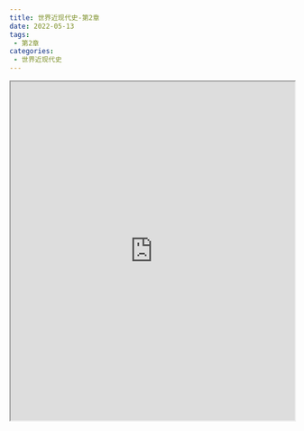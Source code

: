 ```yaml
---
title: 世界近现代史-第2章
date: 2022-05-13
tags:
 - 第2章
categories:
 - 世界近现代史
---
```




<iframe src="https://wanli.yourtools.icu/pdf/web/viewer.html?file=https://vkceyugu.cdn.bspapp.com/VKCEYUGU-98958311-3e7b-45a4-9247-ea869d6246c3/83b72091-3ceb-40df-aedf-7e4bcf1e9f49.pdf" width="100%" height="600px"></iframe>
